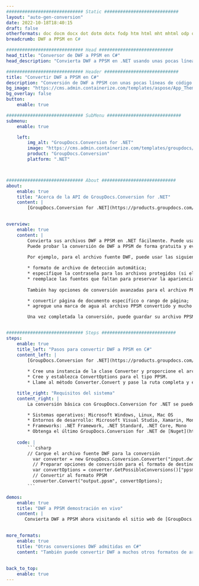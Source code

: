 ```yaml
---
############################# Static ############################
layout: "auto-gen-conversion"
date: 2022-10-18T18:40:15
draft: false
otherformats: doc docm docx dot dotm dotx fodp htm html mht mhtml odp odt otp pot potm potx pps ppsm ppsx ppt pptm pptx rtf
breadcrumb: DWF a PPSM en C#

############################# Head ############################
head_title: "Conversor de DWF a PPSM en C#"
head_description: "Convierta DWF a PPSM en .NET usando unas pocas líneas de código. Utilice la API de conversión de documentos de GroupDocs para convertir más de 160 formatos de archivo."

############################# Header ############################
title: "Convertir DWF a PPSM en C#"
description: "Conversión de DWF a PPSM con unas pocas líneas de código .NET"
bg_image: "https://cms.admin.containerize.com/templates/aspose/App_Themes/V3/images/bg/header1.png"
bg_overlay: false
button:
    enable: true

############################# SubMenu ############################
submenu:
    enable: true

    left:
        img_alt: "GroupDocs.Conversion for .NET"
        image: "https://cms.admin.containerize.com/templates/groupdocs/images/product-logos/90x90-noborder/groupdocs-conversion-net.png"
        product: "GroupDocs.Conversion"
        platform: ".NET"



############################# About ############################
about:
    enable: true
    title: "Acerca de la API de GroupDocs.Conversion for .NET"
    content: |
        [GroupDocs.Conversion for .NET](https://products.groupdocs.com/conversion/net/) se puede usar para convertir Microsoft Word, Excel, PowerPoint, PDF, Visio y otros formatos. GroupDocs.Conversion es una API independiente que es adecuada para sistemas internos y de back-end donde se requiere un alto rendimiento. No depende de ningún software como Microsoft u Open Office.
    

overview:
    enable: true
    content: |
        Convierta sus archivos DWF a PPSM en .NET fácilmente. Puede usar solo un par de líneas de código C# en cualquier plataforma de su elección, como Windows, Linux, macOS.
        Puede probar la conversión de DWF a PPSM de forma gratuita y evaluar la calidad de los resultados de la conversión. Junto con los escenarios de conversión de archivos simples, puede probar opciones más avanzadas para cargar el archivo de origen DWF y para guardar el resultado de salida PPSM. 
        
        Por ejemplo, para el archivo fuente DWF, puede usar las siguientes opciones de carga:

        * formato de archivo de detección automática;
        * especifique la contraseña para los archivos protegidos (si el formato de archivo lo admite);
        * reemplace las fuentes que faltan para preservar la apariencia del documento.
        
        También hay opciones de conversión avanzadas para el archivo PPSM:

        * convertir página de documento específico o rango de página;
        * agregue una marca de agua al archivo PPSM convertido y mucho más.

        Una vez completada la conversión, puede guardar su archivo PPSM en la ruta del archivo local o en cualquier almacenamiento de terceros como FTP, Amazon S3, Google Drive, Dropbox, etc. Tenga en cuenta que para convertir DWF a PPSM no es necesario instalar ningún software adicional, como MS Office, Open Office, Adobe Acrobat Reader, etc.


############################# Steps ############################
steps:
    enable: true
    title_left: "Pasos para convertir DWF a PPSM en C#"
    content_left: |
        [GroupDocs.Conversion for .NET](https://products.groupdocs.com/conversion/net/) facilita a los desarrolladores convertir un archivo DWF a PPSM con unas pocas líneas de código.
        
        * Cree una instancia de la clase Converter y proporcione el archivo DWF con la ruta completa
        * Cree y establezca ConvertOptions para el tipo PPSM.
        * Llame al método Converter.Convert y pase la ruta completa y el formato (PPSM) como parámetro

    title_right: "Requisitos del sistema"
    content_right: |
        La conversión básica con GroupDocs.Conversion for .NET se puede realizar en unos pocos pasos simples. Nuestras API son compatibles con todas las principales plataformas y sistemas operativos. Antes de ejecutar el código a continuación, asegúrese de tener instalados los siguientes requisitos previos en su sistema.

        * Sistemas operativos: Microsoft Windows, Linux, Mac OS
        * Entornos de desarrollo: Microsoft Visual Studio, Xamarin, MonoDevelop
        * Frameworks: .NET Framework, .NET Standard, .NET Core, Mono
        * Obtenga el último GroupDocs.Conversion for .NET de [Nuget](https://www.nuget.org/packages/groupdocs.conversion)
         
    code: |
        ```csharp    
        // Cargue el archivo fuente DWF para la conversión
          var converter = new GroupDocs.Conversion.Converter("input.dwf");
          // Preparar opciones de conversión para el formato de destino PPSM
          var convertOptions = converter.GetPossibleConversions()["ppsm"].ConvertOptions;
          // Convertir al formato PPSM
          converter.Convert("output.ppsm", convertOptions);
        ```

demos:
    enable: true
    title: "DWF a PPSM demostración en vivo"
    content: |
       Convierta DWF a PPSM ahora visitando el sitio web de [GroupDocs.Conversion App](https://products.groupdocs.app/conversion/family). La demostración en línea tiene las siguientes ventajas
          

more_formats:
    enable: true
    title: "Otras conversiones DWF admitidas en C#"
    content: "También puede convertir DWF a muchos otros formatos de archivo. Consulte la lista a continuación."
       
       
back_to_top:
    enable: true
---
```

